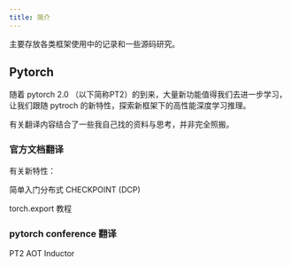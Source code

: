 ```yaml
---
title: 简介
---
```


主要存放各类框架使用中的记录和一些源码研究。

## Pytorch

随着 pytorch 2.0 （以下简称PT2）的到来，大量新功能值得我们去进一步学习，让我们跟随 pytroch 的新特性，探索新框架下的高性能深度学习推理。

有关翻译内容结合了一些我自己找的资料与思考，并非完全照搬。

### 官方文档翻译

有关新特性：

简单入门分布式 CHECKPOINT (DCP)

torch.export 教程

### pytorch conference 翻译

PT2 AOT Inductor
